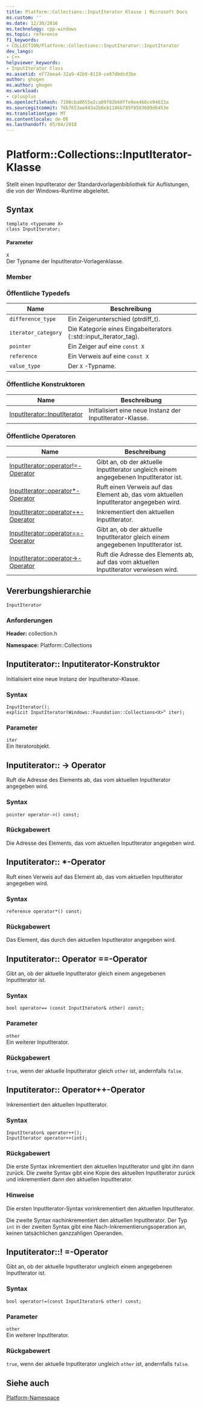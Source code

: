 ```yaml
---
title: Platform::Collections::InputIterator Klasse | Microsoft Docs
ms.custom: ''
ms.date: 12/30/2016
ms.technology: cpp-windows
ms.topic: reference
f1_keywords:
- COLLECTION/Platform::Collections::InputIterator::InputIterator
dev_langs:
- C++
helpviewer_keywords:
- InputIterator Class
ms.assetid: ef72eea4-32a9-42b9-8119-ce87dbdcd3be
author: ghogen
ms.author: ghogen
ms.workload:
- cplusplus
ms.openlocfilehash: 7188cba0655e2ca89f82b60ffe9ee4b8ce94633a
ms.sourcegitcommit: 76b7653ae443a2b8eb1186b789f8503609d6453e
ms.translationtype: MT
ms.contentlocale: de-DE
ms.lasthandoff: 05/04/2018
---
```

# <a name="platformcollectionsinputiterator-class"></a>Platform::Collections::InputIterator-Klasse
Stellt einen InputIterator der Standardvorlagenbibliothek für Auflistungen, die von der Windows-Runtime abgeleitet.  
  
## <a name="syntax"></a>Syntax  
  
```  
template <typename X>  
class InputIterator;  
```  
  
#### <a name="parameters"></a>Parameter  
 `X`  
 Der Typname der InputIterator-Vorlagenklasse.  
  
### <a name="members"></a>Member  
  
### <a name="public-typedefs"></a>Öffentliche Typedefs  
  
|Name|Beschreibung|  
|----------|-----------------|  
|`difference_type`|Ein Zeigerunterschied (ptrdiff_t).|  
|`iterator_category`|Die Kategorie eines Eingabeiterators (::std::input_iterator_tag).|  
|`pointer`|Ein Zeiger auf eine `const X`|  
|`reference`|Ein Verweis auf eine `const X`|  
|`value_type`|Der `X` -Typname.|  
  
### <a name="public-constructors"></a>Öffentliche Konstruktoren  
  
|Name|Beschreibung|  
|----------|-----------------|  
|[InputIterator::InputIterator](#ctor)|Initialisiert eine neue Instanz der InputIterator-Klasse.|  
  
### <a name="public-operators"></a>Öffentliche Operatoren  
  
|Name|Beschreibung|  
|----------|-----------------|  
|[InputIterator::operator!=-Operator](#operator-inequality)|Gibt an, ob der aktuelle InputIterator ungleich einem angegebenen InputIterator ist.|  
|[InputIterator::operator*-Operator](#operator-decrement)|Ruft einen Verweis auf das Element ab, das vom aktuellen InputIterator angegeben wird.|  
|[InputIterator::operator++-Operator](#operator-increment)|Inkrementiert den aktuellen InputIterator.|  
|[InputIterator::operator==-Operator](#operator-equality)|Gibt an, ob der aktuelle InputIterator gleich einem angegebenen InputIterator ist.|  
|[InputIterator::operator->-Operator](#operator-arrow)|Ruft die Adresse des Elements ab, auf das vom aktuellen InputIterator verwiesen wird.|  
  
## <a name="inheritance-hierarchy"></a>Vererbungshierarchie  
 `InputIterator`  
  
### <a name="requirements"></a>Anforderungen  
 **Header:** collection.h  
  
 **Namespace:** Platform::Collections  

## <a name="ctor"></a>  Inputiterator:: Inputiterator-Konstruktor
Initialisiert eine neue Instanz der InputIterator-Klasse.  
  
### <a name="syntax"></a>Syntax  
  
```  
InputIterator();  
explicit InputIterator(Windows::Foundation::Collections<X>^ iter);  
```  
  
### <a name="parameters"></a>Parameter  
 `iter`  
 Ein Iteratorobjekt.  
  


## <a name="operator-arrow"></a>  Inputiterator:: -&gt; Operator
Ruft die Adresse des Elements ab, das vom aktuellen InputIterator angegeben wird.  
  
### <a name="syntax"></a>Syntax  
  
```  
pointer operator->() const;  
```  
  
### <a name="return-value"></a>Rückgabewert  
 Die Adresse des Elements, das vom aktuellen InputIterator angegeben wird.  
  


## <a name="operator-dereference"></a>  Inputiterator:: *-Operator
Ruft einen Verweis auf das Element ab, das vom aktuellen InputIterator angegeben wird.  
  
### <a name="syntax"></a>Syntax  
  
```  
reference operator*() const;  
```  
  
### <a name="return-value"></a>Rückgabewert  
 Das Element, das durch den aktuellen InputIterator angegeben wird.  
  


## <a name="operator-equality"></a>  Inputiterator:: Operator ==-Operator
Gibt an, ob der aktuelle InputIterator gleich einem angegebenen InputIterator ist.  
  
### <a name="syntax"></a>Syntax  
  
```  
bool operator== (const InputIterator& other) const;  
```  
  
### <a name="parameters"></a>Parameter  
 `other`  
 Ein weiterer InputIterator.  
  
### <a name="return-value"></a>Rückgabewert  
 `true`, wenn der aktuelle InputIterator gleich `other` ist, andernfalls `false`.  
  


## <a name="operator-increment"></a>  Inputiterator:: Operator++-Operator
Inkrementiert den aktuellen InputIterator.  
  
### <a name="syntax"></a>Syntax  
  
```    
InputIterator& operator++();   
InputIterator operator++(int);  
```  
  
### <a name="return-value"></a>Rückgabewert  
 Die erste Syntax inkrementiert den aktuellen InputIterator und gibt ihn dann zurück. Die zweite Syntax gibt eine Kopie des aktuellen InputIterator zurück und inkrementiert dann den aktuellen InputIterator.  
  
### <a name="remarks"></a>Hinweise  
 Die ersten InputIterator-Syntax vorinkrementiert den aktuellen InputIterator.  
  
 Die zweite Syntax nachinkrementiert den aktuellen InputIterator. Der Typ `int` in der zweiten Syntax gibt eine Nach-Inkrementierungsoperation an, keinen tatsächlichen ganzzahligen Operanden.  
  


## <a name="operator-inequality"></a>  Inputiterator::! =-Operator
Gibt an, ob der aktuelle InputIterator ungleich einem angegebenen InputIterator ist.  
  
### <a name="syntax"></a>Syntax  
  
```  
bool operator!=(const InputIterator& other) const;  
```  
  
### <a name="parameters"></a>Parameter  
 `other`  
 Ein weiterer InputIterator.  
  
### <a name="return-value"></a>Rückgabewert  
 `true`, wenn der aktuelle InputIterator ungleich `other` ist, andernfalls `false`.   

  
## <a name="see-also"></a>Siehe auch  
 [Platform-Namespace](platform-namespace-c-cx.md)
